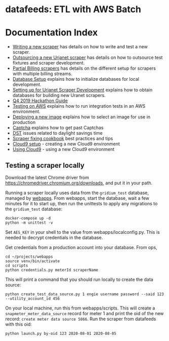# datafeeds: ETL with AWS Batch

# Documentation Index
- [Writing a new scraper](docs/scraper_setup.md) has details on how to write and test a new scraper.
- [Outsourcing a new Urjanet scraper](docs/new_urja_scraper.md) has details on how to outsource test fixtures and scraper development.
- [Partial Billing scrapers](docs/partial_billing_scrapers.md) has details on the different setup for scrapers with multiple billing streams.
- [Database Setup](docs/database_setup.md) explains how to initialize databases for local development.
- [Setting up for Urjanet Scraper Development](docs/urjanet_setup.md) explains how to obtain databases for
    building new Uranet scrapers.
- [Q4 2019 Hackathon Guide](docs/hackathon_steps.md)
- [Testing on AWS](docs/testing_on_aws.md) explains how to run integration tests in an AWS environment.
- [Deploying a new image](docs/deploy.md) explains how to select an image for use in production
- [Captcha](docs/captcha.md) explains how to get past Captchas
- [DST](docs/dst.md) issues related to daylight savings time
- [Scraper fixing cookbook](docs/cookbook.md) best practices and tips
- [Cloud9 setup](docs/cloud9_setup.md) - creating a new Cloud9 environment
- [Using Cloud9](docs/cloud9_setup.md) - using a new Cloud9 environment

## Testing a scraper locally

Download the latest Chrome driver from https://chromedriver.chromium.org/downloads, and put it in your path.

Running a scraper locally uses data from the `gridium_test` database, managed by
[webapps](https://github.com/gridium/webapps). From webapps, start the database, wait a few minutes for it to start up, then run the unittests to apply any migrations to the `gridium_test` database:

```
docker-compose up -d
python -m unittest -v
```

Set `AES_KEY` in your shell to the value from webapps/localconfig.py. This is needed to decrypt credentials in the database.

Get credentials from a production account into your database. From ops,

```
cd ~/projects/webapps
source venv/bin/activate
cd scripts
python credentials.py meterId scraperName
```

This will print a command that you should run locally to create the data source:

```
python create_test_data_source.py 1 engie username password --said 123 --utility_account_id 456
```

On your local machine, run this from webapps/scripts. This will create a `snapmeter_meter_data_source` record for meter 1 and print the oid of the new record: `create meter data source 5866`. Run the scraper from datafeeds with this oid:

```
python launch.py by-oid 123 2020-08-01 2020-08-05
```
